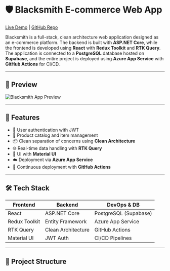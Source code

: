 # 🛡️ Blacksmith E-commerce Web App

[Live Demo](https://blacksmithsolution-e5dfd7auercug3cz.westeurope-01.azurewebsites.net/) | [GitHub Repo](https://github.com/ktopchiev/BlacksmithSolution)

Blacksmith is a full-stack, clean architecture web application designed as an e-commerce platform.
The backend is built with **ASP.NET Core**, while the frontend is developed using **React** with **Redux Toolkit** and **RTK Query**.
The application is connected to a **PostgreSQL** database hosted on **Supabase**, and the entire project is deployed using **Azure App Service** with **GitHub Actions** for CI/CD.

---

## 📸 Preview

![Blacksmith App Preview](../images/blacksmith.png)

---

## 🚀 Features

- 🔐 User authentication with JWT
- 🛒 Product catalog and item management
- 📦 Clean separation of concerns using **Clean Architecture**
- 🌐 Real-time data handling with **RTK Query**
- 🎨 UI with **Material UI**
- ☁️ Deployment via **Azure App Service**
- 🔄 Continuous deployment with **GitHub Actions**

---

## 🛠️ Tech Stack

| Frontend        | Backend         | DevOps & DB       |
|-----------------|-----------------|-------------------|
| React           | ASP.NET Core    | PostgreSQL (Supabase) |
| Redux Toolkit   | Entity Framework| Azure App Service |
| RTK Query       | Clean Architecture | GitHub Actions |
| Material UI     | JWT Auth        | CI/CD Pipelines   |

---

## 📁 Project Structure

